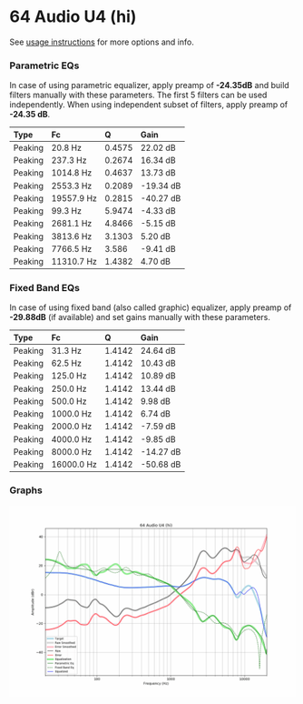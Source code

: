 # 64 Audio U4 (hi)
See [usage instructions](https://github.com/jaakkopasanen/AutoEq#usage) for more options and info.

### Parametric EQs
In case of using parametric equalizer, apply preamp of **-24.35dB** and build filters manually
with these parameters. The first 5 filters can be used independently.
When using independent subset of filters, apply preamp of **-24.35 dB**.

| Type    | Fc         |      Q | Gain      |
|:--------|:-----------|:-------|:----------|
| Peaking | 20.8 Hz    | 0.4575 | 22.02 dB  |
| Peaking | 237.3 Hz   | 0.2674 | 16.34 dB  |
| Peaking | 1014.8 Hz  | 0.4637 | 13.73 dB  |
| Peaking | 2553.3 Hz  | 0.2089 | -19.34 dB |
| Peaking | 19557.9 Hz | 0.2815 | -40.27 dB |
| Peaking | 99.3 Hz    | 5.9474 | -4.33 dB  |
| Peaking | 2681.1 Hz  | 4.8466 | -5.15 dB  |
| Peaking | 3813.6 Hz  | 3.1303 | 5.20 dB   |
| Peaking | 7766.5 Hz  | 3.586  | -9.41 dB  |
| Peaking | 11310.7 Hz | 1.4382 | 4.70 dB   |

### Fixed Band EQs
In case of using fixed band (also called graphic) equalizer, apply preamp of **-29.88dB**
(if available) and set gains manually with these parameters.

| Type    | Fc         |      Q | Gain      |
|:--------|:-----------|:-------|:----------|
| Peaking | 31.3 Hz    | 1.4142 | 24.64 dB  |
| Peaking | 62.5 Hz    | 1.4142 | 10.43 dB  |
| Peaking | 125.0 Hz   | 1.4142 | 10.89 dB  |
| Peaking | 250.0 Hz   | 1.4142 | 13.44 dB  |
| Peaking | 500.0 Hz   | 1.4142 | 9.98 dB   |
| Peaking | 1000.0 Hz  | 1.4142 | 6.74 dB   |
| Peaking | 2000.0 Hz  | 1.4142 | -7.59 dB  |
| Peaking | 4000.0 Hz  | 1.4142 | -9.85 dB  |
| Peaking | 8000.0 Hz  | 1.4142 | -14.27 dB |
| Peaking | 16000.0 Hz | 1.4142 | -50.68 dB |

### Graphs
![](./64%20Audio%20U4%20(hi).png)